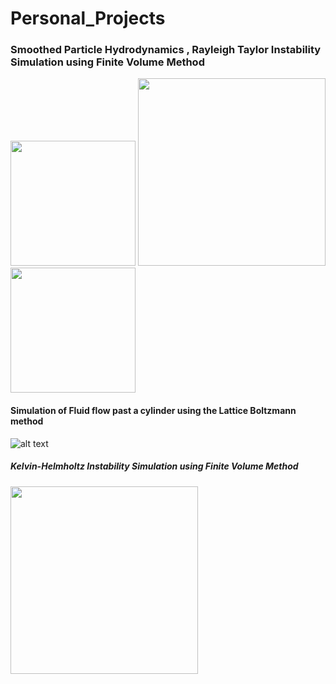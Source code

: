 # Personal_Projects
### Smoothed Particle Hydrodynamics , Rayleigh Taylor Instability Simulation using Finite Volume Method                           
<p float="left">
  <img src="https://miro.medium.com/max/320/1*d0RAp8KRyWMwc8A33SS0yw.gif" width="200" />
  <img src="https://github.com/piyuSH1501/Personal_Projects/blob/main/TLI.gif" width="300" /> 
  <img src="https://miro.medium.com/max/300/1*zPAyZlHYo6EKTVInWArozQ.gif" width="200" />
</p>

#### Simulation of Fluid flow past a cylinder using the Lattice Boltzmann method
![alt text](https://miro.medium.com/max/600/1*wqcb10sKNKP_B_ihsfS8Tw.gif)

##### Kelvin-Helmholtz Instability Simulation using Finite Volume Method
<p float="center">
  <img src="https://miro.medium.com/max/600/1*uBfucTc3EbDSJZsDwPIVNA.gif" width="300" />
</p>
